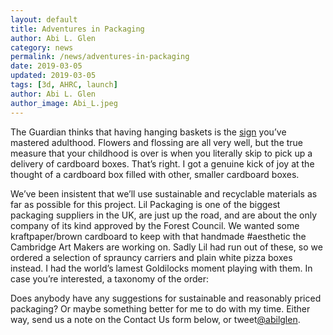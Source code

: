 ```yaml
---
layout: default
title: Adventures in Packaging
author: Abi L. Glen
category: news
permalink: /news/adventures-in-packaging
date: 2019-03-05
updated: 2019-03-05
tags: [3d, AHRC, launch]
author: Abi L. Glen
author_image: Abi_L.jpeg
---
```

The Guardian thinks that having hanging baskets is the <a href="https://www.theguardian.com/lifeandstyle/shortcuts/2019/mar/04/a-beautiful-hanging-basket-and-six-other-signs-youve-mastered-adulthood">sign</a> you’ve mastered adulthood.
Flowers and flossing are all very well, but the true measure that your childhood is over is when you literally skip to pick up a delivery of cardboard boxes. That’s right. I got a genuine kick of joy at the thought of a cardboard box filled with other, smaller cardboard boxes.

We’ve been insistent that we’ll use sustainable and recyclable materials as far as possible for this project. Lil Packaging is one of the biggest packaging suppliers in the UK, are just up the road, and are about the only company of its kind approved by the Forest Council. We wanted some kraftpaper/brown cardboard to keep with that handmade #aesthetic the Cambridge Art Makers are working on.
Sadly Lil had run out of these, so we ordered a selection of sprauncy carriers and plain white pizza boxes instead. I had the world’s lamest Goldilocks moment playing with them. In case you’re interested, a taxonomy of the order:

 <script src="https://gist.github.com/abilglen/2511e526f215c869bef3167ace2d42d4.js"></script>

Does anybody have any suggestions for sustainable and reasonably priced packaging? Or maybe something better for me to do with my time. Either way, send us a note on the Contact Us form below, or tweet<a href="https://twitter.com/abilglen">@abilglen</a>.

